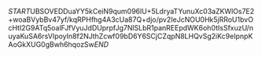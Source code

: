 $START$UBSOVEDDuaYY5kCeiN9qum096lU+5LdryaTYunuXc03aZKWlOs7E2+woaBVybBv47yf/kqRPHfhg4A3cUa87Q+djo/pv2IeJcNOU0Hk5jRRoU1bvOcHtl2G9ATq5oalFJfVyuJdDUprpfJg7NlSLbR1panREEpdWK6oh0tIsSfxuzU/nuyaKuSA6rsVIpoyIn8f2NJthZcwf09bD6Y6SCjCZqpN8LHQvSg2iKc9eIpnpKAoGkXUG0gBwh6hqozSw$END$